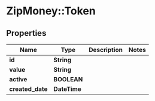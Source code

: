 # ZipMoney::Token

## Properties
Name | Type | Description | Notes
------------ | ------------- | ------------- | -------------
**id** | **String** |  | 
**value** | **String** |  | 
**active** | **BOOLEAN** |  | 
**created_date** | **DateTime** |  | 


